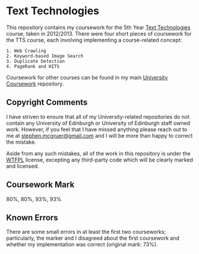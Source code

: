 # Text Technologies

This repository contains my coursework for the 5th Year [Text Technologies](http://www.inf.ed.ac.uk/teaching/courses/tts/) course, taken in 2012/2013. There were four short pieces of coursework for the TTS course, each involving implementing a course-related concept:

    1. Web Crawling
    2. Keyword-based Image Search
    3. Duplicate Detection
    4. PageRank and HITS

Coursework for other courses can be found in my main [University Coursework](https://github.com/stephenmcgruer/University) repository.

## Copyright Comments ##

I have striven to ensure that all of my University-related repositories do not contain any University of Edinburgh or University of Edinburgh staff owned work. However, if you feel that I have missed anything please reach out to me at <stephen.mcgruer@gmail.com> and I will be more than happy to correct the mistake.

Aside from any such mistakes, all of the work in this repository is under the [WTFPL](http://www.wtfpl.net/) license, excepting any third-party code which will be clearly marked and licensed.

## Coursework Mark ##

80%, 80%, 93%, 93%

## Known Errors ##

There are some small errors in at least the first two courseworks; particularly, the marker and I disagreed about the first coursework and whether my implementation was correct (original mark: 73%).
